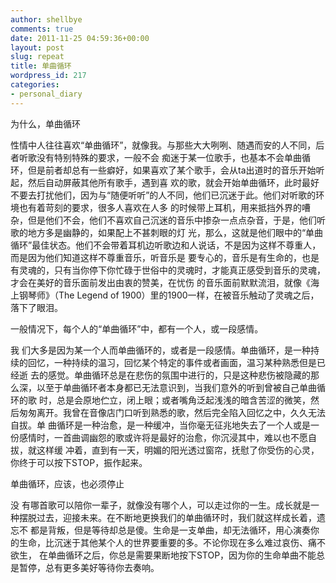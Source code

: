 ```yaml
---
author: shellbye
comments: true
date: 2011-11-25 04:59:36+00:00
layout: post
slug: repeat
title: 单曲循环
wordpress_id: 217
categories:
- personal_diary
---
```


为什么，单曲循环

性情中人往往喜欢“单曲循环”，就像我。与那些大大咧咧、随遇而安的人不同，后者听歌没有特别特殊的要求，一般不会 痴迷于某一位歌手，也基本不会单曲循环，但是前者却总有一些癖好，如果喜欢了某个歌手，会从ta出道时的音乐开始听起，然后自动屏蔽其他所有歌手，遇到喜 欢的歌，就会开始单曲循环，此时最好不要去打扰他们，因为与“随便听听”的人不同，他们已沉迷于此。他们对听歌的环境也有着苛刻的要求，很多人喜欢在人多 的时候带上耳机，用来抵挡外界的嘈杂，但是他们不会，他们不喜欢自己沉迷的音乐中掺杂一点点杂音，于是，他们听歌的地方多是幽静的，如果配上不甚刺眼的灯 光，那么，这就是他们眼中的“单曲循环”最佳状态。他们不会带着耳机边听歌边和人说话，不是因为这样不尊重人，而是因为他们知道这样不尊重音乐，听音乐是 要专心的，音乐是有生命的，也是有灵魂的，只有当你停下你忙碌于世俗中的灵魂时，才能真正感受到音乐的灵魂，才会在美好的音乐面前发出由衷的赞美，在忧伤 的音乐面前默默流泪，就像《海上钢琴师》（The Legend of 1900）里的1900一样，在被音乐触动了灵魂之后，落下了眼泪。

一般情况下，每个人的“单曲循环”中，都有一个人，或一段感情。

我 们大多是因为某一个人而单曲循环的，或者是一段感情。单曲循环，是一种持续的回忆，一种持续的温习，回忆某个特定的事件或者画面，温习某种熟悉但是已经逝 去的感觉。单曲循环总是在悲伤的氛围中进行的，只是这种悲伤被隐藏的那么深，以至于单曲循环者本身都已无法意识到，当我们意外的听到曾被自己单曲循环的歌 时，总是会原地伫立，闭上眼；或者嘴角泛起浅浅的暗含苦涩的微笑，然后匆匆离开。我曾在音像店门口听到熟悉的歌，然后完全陷入回忆之中，久久无法自拔。单 曲循环是一种治愈，是一种缓冲，当你毫无征兆地失去了一个人或是一份感情时，一首曲调幽怨的歌或许将是最好的治愈，你沉浸其中，难以也不愿自拔，就这样缓 冲着，直到有一天，明媚的阳光透过窗帘，抚慰了你受伤的心灵，你终于可以按下STOP，振作起来。

单曲循环，应该，也必须停止

没 有哪首歌可以陪你一辈子，就像没有哪个人，可以走过你的一生。成长就是一种摆脱过去，迎接未来。在不断地更换我们的单曲循环时，我们就这样成长着，遗忘不 都是背叛，但是等待却总是傻。生命是一支单曲，却无法循环，用心演奏你的生命，比沉迷于其他某个人的世界要重要的多。不论你现在多么难过哀伤、痛不欲生， 在单曲循环之后，你总是需要果断地按下STOP，因为你的生命单曲不能总是暂停，总有更多美好等待你去奏响。
